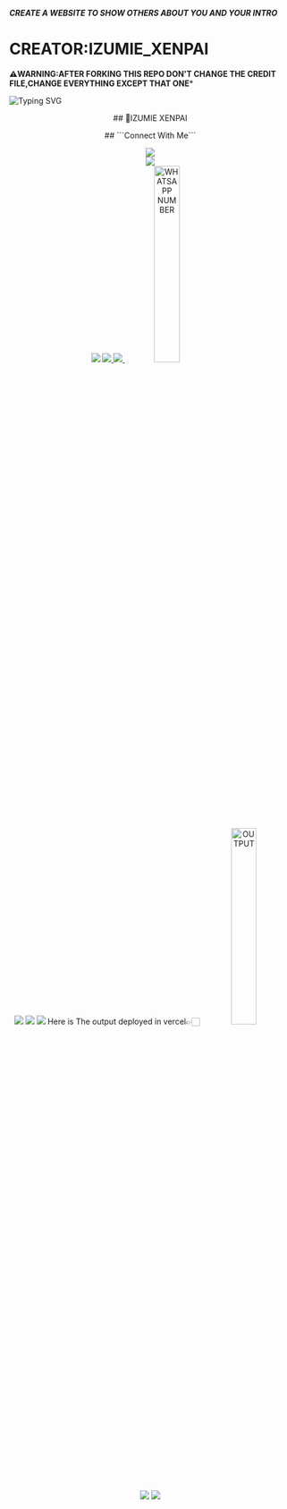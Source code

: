 ***CREATE A WEBSITE TO SHOW OTHERS ABOUT YOU AND YOUR INTRO***
# CREATOR:IZUMIE_XENPAI
**⚠️WARNING:AFTER FORKING THIS REPO DON'T CHANGE THE CREDIT FILE,CHANGE EVERYTHING EXCEPT THAT ONE***
  


![Typing SVG](https://readme-typing-svg.demolab.com?font=Ribeye&size=50&pause=1000&color=3F00FF&center=true&width=900&height=100&lines=INTRO-WEBSITE;%20WEBSITE;%20Developed%20By%20IZUMIE%20XENPAI)
<p align="center">
## 🎯IZUMIE XENPAI
  <div align="center">
## ```Connect With Me```
<p align="center">
<a href="https://youtube.com/@IZUMIE_"><img src="https://img.shields.io/badge/YouTube-ff0000?style=for-the-badge&logo=youtube&logoColor=ff000000&link=https://youtube.com/IZUMIE_" /><br>
<a href="https://chat.whatsapp.com/Krn1VGvyWqP5brTWbNoZsp"><img src="https://img.shields.io/badge/WhatsApp Group-25D366?style=for-the-badge&logo=whatsapp&logoColor=white" /><br>
<a href="https://t.me/IZUMIE_XENPAI"><img src="https://img.shields.io/badge/Telegram-00FFFF?style=for-the-badge&logo=telegram&logoColor=white" /></a>
<a href="https://chat.whatsapp.com/BMteXcNZwX0IEOd0MeSaHO"><img src="https://img.shields.io/badge/WhatsApp Group-25D366?style=for-the-badge&logo=whatsapp&logoColor=white" /> </a>
<a href="https://www.instagram.com/shammee_m"><img src="https://img.shields.io/badge/Instagram-A020F0?style=for-the-badge&logo=instagram&logoColor=white" /> </a>
    <a href="https://wa.me/918593848438?text=_៚𝙷𝚎𝚢+𝙸𝚉𝚄𝙼𝙸𝙴+𝚇𝙴𝙽𝙿𝙰𝙸_"><img src="https://te.legra.ph/file/c890c7e257ef0ee7023d1.jpg" alt="WHATSAPP NUMBER"  style="width: 30%;"></a>
        
  <a><img src='https://i.imgur.com/LyHic3i.gif'/></a>
<a><img src='https://i.imgur.com/LyHic3i.gif'/></a>
<a><img src='https://i.imgur.com/LyHic3i.gif'/></a>
  Here is The output deployed in vercel👉🏻
        <a href="https://izumie-xenpai.vercel.app"><img src="https://te.legra.ph/file/f7a4431b531210bbf035d.jpg" alt="OUTPUT"  style="width: 30%;"></a>
        
  <a><img src='https://i.imgur.com/LyHic3i.gif'/></a>
<a><img src='https://i.imgur.com/LyHic3i.gif'/></a>

</p>
 
